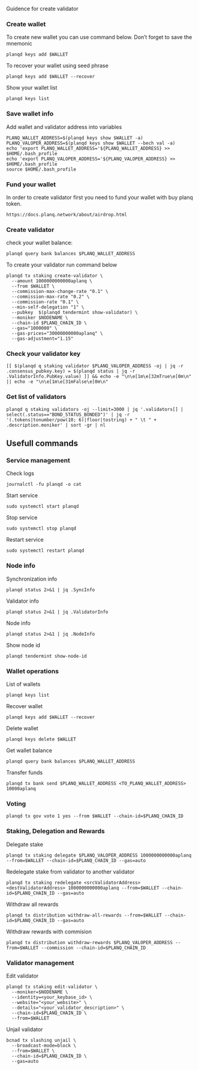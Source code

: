 Guidence for create validator

### Create wallet
To create new wallet you can use command below. Don’t forget to save the mnemonic
```
planqd keys add $WALLET
```

To recover your wallet using seed phrase
```
planqd keys add $WALLET --recover
```

Show your wallet list
```
planqd keys list
```

### Save wallet info
Add wallet and validator address into variables 
```
PLANQ_WALLET_ADDRESS=$(planqd keys show $WALLET -a)
PLANQ_VALOPER_ADDRESS=$(planqd keys show $WALLET --bech val -a)
echo 'export PLANQ_WALLET_ADDRESS='${PLANQ_WALLET_ADDRESS} >> $HOME/.bash_profile
echo 'export PLANQ_VALOPER_ADDRESS='${PLANQ_VALOPER_ADDRESS} >> $HOME/.bash_profile
source $HOME/.bash_profile
```

### Fund your wallet
In order to create validator first you need to fund your wallet with buy planq token.
```
https://docs.planq.network/about/airdrop.html
```

### Create validator

check your wallet balance:
```
planqd query bank balances $PLANQ_WALLET_ADDRESS
```
To create your validator run command below
```
planqd tx staking create-validator \
  --amount 1000000000000aplanq \
  --from $WALLET \
  --commission-max-change-rate "0.1" \
  --commission-max-rate "0.2" \
  --commission-rate "0.1" \
  --min-self-delegation "1" \
  --pubkey  $(planqd tendermint show-validator) \
  --moniker $NODENAME \
  --chain-id $PLANQ_CHAIN_ID \
  --gas="1000000" \
  --gas-prices="30000000000aplanq" \
  --gas-adjustment="1.15"
```

### Check your validator key
```
[[ $(planqd q staking validator $PLANQ_VALOPER_ADDRESS -oj | jq -r .consensus_pubkey.key) = $(planqd status | jq -r .ValidatorInfo.PubKey.value) ]] && echo -e "\n\e[1m\e[32mTrue\e[0m\n" || echo -e "\n\e[1m\e[31mFalse\e[0m\n"
```

### Get list of validators
```
planqd q staking validators -oj --limit=3000 | jq '.validators[] | select(.status=="BOND_STATUS_BONDED")' | jq -r '(.tokens|tonumber/pow(10; 6)|floor|tostring) + " \t " + .description.moniker' | sort -gr | nl
```

## Usefull commands
### Service management
Check logs
```
journalctl -fu planqd -o cat
```

Start service
```
sudo systemctl start planqd
```

Stop service
```
sudo systemctl stop planqd
```

Restart service
```
sudo systemctl restart planqd
```

### Node info
Synchronization info
```
planqd status 2>&1 | jq .SyncInfo
```

Validator info
```
planqd status 2>&1 | jq .ValidatorInfo
```

Node info
```
planqd status 2>&1 | jq .NodeInfo
```

Show node id
```
planqd tendermint show-node-id
```

### Wallet operations
List of wallets
```
planqd keys list
```

Recover wallet
```
planqd keys add $WALLET --recover
```

Delete wallet
```
planqd keys delete $WALLET
```

Get wallet balance
```
planqd query bank balances $PLANQ_WALLET_ADDRESS
```

Transfer funds
```
planqd tx bank send $PLANQ_WALLET_ADDRESS <TO_PLANQ_WALLET_ADDRESS> 10000aplanq
```

### Voting
```
planqd tx gov vote 1 yes --from $WALLET --chain-id=$PLANQ_CHAIN_ID
```

### Staking, Delegation and Rewards
Delegate stake
```
planqd tx staking delegate $PLANQ_VALOPER_ADDRESS 1000000000000aplanq --from=$WALLET --chain-id=$PLANQ_CHAIN_ID --gas=auto
```

Redelegate stake from validator to another validator
```
planqd tx staking redelegate <srcValidatorAddress> <destValidatorAddress> 1000000000000aplanq --from=$WALLET --chain-id=$PLANQ_CHAIN_ID --gas=auto
```

Withdraw all rewards
```
planqd tx distribution withdraw-all-rewards --from=$WALLET --chain-id=$PLANQ_CHAIN_ID --gas=auto
```

Withdraw rewards with commision
```
planqd tx distribution withdraw-rewards $PLANQ_VALOPER_ADDRESS --from=$WALLET --commission --chain-id=$PLANQ_CHAIN_ID
```

### Validator management
Edit validator
```
planqd tx staking edit-validator \
  --moniker=$NODENAME \
  --identity=<your_keybase_id> \
  --website="<your_website>" \
  --details="<your_validator_description>" \
  --chain-id=$PLANQ_CHAIN_ID \
  --from=$WALLET
```

Unjail validator
```
bcnad tx slashing unjail \
  --broadcast-mode=block \
  --from=$WALLET \
  --chain-id=$PLANQ_CHAIN_ID \
  --gas=auto
```
